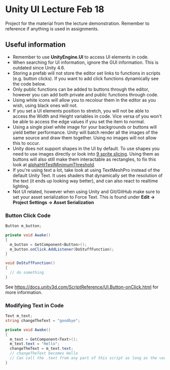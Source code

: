 # Unity UI Lecture Feb 18

Project for the material from the lecture demonstration.
Remember to reference if anything is used in assignments.

## Useful information
* Remember to use **UnityEngine.UI** to access UI elements in code.
* When searching for UI information, ignore the GUI information. This is outdated since Unity 4.6.
* Storing a prefab will not store the editor set links to functions in scripts (e.g. button clicks). If you want to add click functions dynamically see the code below.
* Only public functions can be added to buttons through the editor, however you can add both private and public functions through code.
* Using white icons will allow you to recolour them in the editor as you wish, using black ones will not.
* If you set a UI elements position to stretch, you will not be able to access the Width and Height variables in code. Vice versa of you won't be able to access the edge values if you set the item to normal.
* Using a single pixel white image for your backgrounds or buttons will yield better performance. Unity will batch render all the images of the same source and draw them together. Using no images will not allow this to occur.
* Unity does not support shapes in the UI by default. To use shapes you need to use images directly or look into [9 sprite slicing](https://docs.unity3d.com/Manual/9SliceSprites.html). Using them as buttons will also still make them interactable as rectangles, to fix this look at [alphaHitTestMinimumThreshold](https://docs.unity3d.com/ScriptReference/UI.Image-alphaHitTestMinimumThreshold.html).
* If you're using text a lot, take look at using TextMeshPro instead of the default Unity Text. It uses shaders that dynamically set the resolution of the text (it ends up looking way better), and can also react to realtime lighting.
* Not UI related, however when using Unity and Git/GitHub make sure to set your asset serialization to Force Text. This is found under **Edit -> Project Settings -> Asset Serialization**

### Button Click Code
```csharp
Button m_button;

private void Awake()
{
  m_button = GetComponent<Button>();
  m_button.onClick.AddListener(DoStuffFunction);
}

void DoStuffFunction()
{
  // do something
}
```
See https://docs.unity3d.com/ScriptReference/UI.Button-onClick.html for more information.

### Modifying Text in Code
```csharp
Text m_text;
string changeTheText = "goodbye";

private void Awake()
{
  m_text = GetComponent<Text>();
  m_text.text = "Hello";
  changeTheText = m_text.text;
  // changeTheText becomes Hello
  // Can call the .text from any part of this script as long as the variable is set prior
}
```
